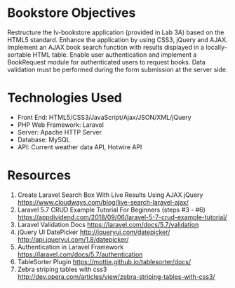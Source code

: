 # Bookstore Objectives
Restructure the lv-bookstore application (provided in Lab 3A) based on the HTML5 standard. Enhance the application by using CSS3, jQuery and AJAX. Implement an AJAX book search function with results displayed in a locally-sortable HTML table. Enable user authentication and implement a BookRequest module for authenticated users to request books. Data validation must be performed during the form submission at the server side.

# Technologies Used
* Front End: HTML5/CSS3/JavaScript/Ajax/JSON/XML/jQuery
* PHP Web Framework: Laravel
* Server: Apache HTTP Server
* Database: MySQL
* API: Current weather data API, Hotwire API

# Resources
1) Create Laravel Search Box With Live Results Using AJAX jQuery
https://www.cloudways.com/blog/live-search-laravel-ajax/
2) Laravel 5.7 CRUD Example Tutorial For Beginners (steps #3 - #6)
https://appdividend.com/2018/09/06/laravel-5-7-crud-example-tutorial/
3) Laravel Validation Docs
https://laravel.com/docs/5.7/validation
4) jQuery UI DatePicker
http://jqueryui.com/datepicker/ http://api.jqueryui.com/1.8/datepicker/
5) Authentication in Laravel Framework
https://laravel.com/docs/5.7/authentication
6) TableSorter Plugin
https://mottie.github.io/tablesorter/docs/
7) Zebra striping tables with css3
http://dev.opera.com/articles/view/zebra-striping-tables-with-css3/

